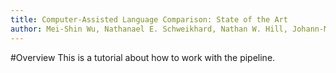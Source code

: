 ```yaml
---
title: Computer-Assisted Language Comparison: State of the Art
author: Mei-Shin Wu, Nathanael E. Schweikhard, Nathan W. Hill, Johann-Mattis List
---
```


#Overview
This is a tutorial about how to work with the pipeline.
